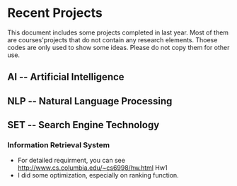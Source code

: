 ﻿# Recent Projects
This document includes some projects completed in last year. 
Most of them are courses'projects that do not contain any research elements.
Thoese codes are only used to show some ideas. Please do not copy them for other use. 


## AI -- Artificial Intelligence

### 

### 


## NLP -- Natural Language Processing



## SET -- Search Engine Technology

### Information Retrieval System
* For detailed requirment, you can see http://www.cs.columbia.edu/~cs6998/hw.html Hw1
* I did some optimization, especially on ranking function.

### 


